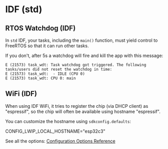 # IDF (std)

## RTOS Watchdog (IDF)

In `std` IDF, your tasks, including the `main()` function, must yield control
to FreeRTOS so that it can run other tasks.

If you don't, after 5s a watchdog will fire and kill the app with this message:

```
E (21573) task_wdt: Task watchdog got triggered. The following tasks/users did not reset the watchdog in time:
E (21573) task_wdt:  - IDLE (CPU 0)
E (21573) task_wdt: CPU 0: main
```

## WiFi (IDF)

When using IDF WiFi, it tries to register the chip (via DHCP client)
as "espressif", so the chip will often be available using hostname "espressif".

You can customize the hostname using `sdkconfig.defaults`:

  CONFIG_LWIP_LOCAL_HOSTNAME="esp32c3"

See all the options:
[Configuration Options Reference](https://docs.espressif.com/projects/esp-idf/en/latest/esp32c3/api-reference/kconfig-reference.html)
